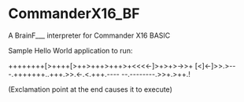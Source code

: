 # CommanderX16_BF
A BrainF___ interpreter for Commander X16 BASIC

Sample Hello World application to run:

++++++++[>++++[>++>+++>+++>+<<<<-]>+>+>->>+
[<]<-]>>.>---.+++++++..+++.>>.<-.<.+++.----
--.--------.>>+.>++.!

(Exclamation point at the end causes it to execute)
